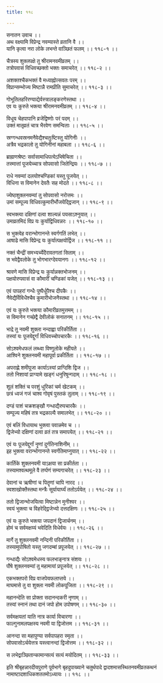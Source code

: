 ```yaml
---
title: ११८

---
```

सनातन उवाच ।।  
अथ वक्ष्यामि विप्रेन्द्र नवम्यास्ते व्रतानि वै ।।  
यानि कृत्वा नरा लोके लभन्ते वाञ्छितं फलम् ।। ११८-१ ।।  
  
चैत्रस्य शुक्लपक्षे तु श्रीरामनवमीव्रतम् ।।  
तत्रोपवासं विधिवच्छक्तो भक्तः समाचरेत् ।। ११८-२ ।।  
  
अशक्तश्चैकभक्तं वै मध्याह्नोत्सवतः परम् ।।  
विप्रान्सम्भोज्य मिष्टान्नै रामप्रीति सुमाचरेत् ।। ११८-३ ।।  
  
गोभूतिलहरिरण्याद्येर्वस्त्रालङ्करणेस्तथा ।।  
एव यः कुरुते भक्त्या श्रीरामनवमीव्रतम् ।। ११८-४ ।।  
  
विधूय चेहपापानि व्रजेद्विष्णोः परं पदम् ।।  
उक्तं मातृव्रतं चात्र भैरवेण समन्विताः ।। ११८-५ ।।  
  
स्रग्गन्धवस्रनमनैवेद्यैश्चतुःष्टिस्तु योगिनीः ।।  
अत्रैव भद्रकालो तु योगिनीनां महाबला ।। ११८-६ ।।  
  
ब्राह्मणश्रेष्टः सर्वासामाधिपत्येऽभिषेचिता ।।  
तस्मात्तां पूजयेच्चात्र सोपवासो जितेन्द्रियः ।। ११८-७ ।।  
  
राधे नवम्यां दलयोश्चण्डिकां यस्तु पूजयेत् ।।  
विधिना स विमानेन देवतैः सह मोदते ।। ११८-८ ।।  
  
ज्येष्ठशुक्लनवम्यां तु सोपवासो नरोत्तमः ।।  
उमां सम्पूज्य विधिवत्कुमारीर्भोजयेद्द्विजान् ।। ११८-९ ।।  
  
स्वभक्त्या दक्षिणां दत्वा शाल्यन्नं पयसाऽश्नुयात् ।।  
उमाव्रतमिदं विप्र यः कुर्याद्विधिवन्नरः ।। ११८-१० ।।  
  
स भुक्त्वेह वरान्भोगानन्ते स्वर्गगतिं लभेत् ।।  
आषाढे मासि विप्रेन्द्र यः कुर्यात्पक्षयोर्द्विज ।। ११८-११ ।।  
  
नक्तं चैन्द्रीं समभ्यर्च्येदैरावतगतां सिताम् ।।  
स भवेद्वैवलोके तु भोगभारग्देवयानगः ।। ११८-१२ ।।  
  
श्रावणे मासि विप्रेन्द्र यः कुर्यान्नक्तभोजनम् ।।  
पक्षयोरुपवासं वा कौमारीं चण्डिकां यजेत् ।। ११८-१३ ।।  
  
एवं पापहरां गन्धैः पुष्पैर्धूपैश्च दीपकैः ।।  
नैवेद्यैर्विविधैश्चैव कुमारीभोजनैस्तथा ।। ११८-१४ ।।  
  
एवं यः कुरुते भक्त्या कौमारीव्रतमुत्तमम् ।।  
स विमानेन गच्छेद्वै देवीलोकं सनातनम् ।। ११८-१५ ।।  
  
भाद्रे तु नवमी शुक्ला नन्दाह्वा परिकीर्तिता ।।  
तस्यां यः पूजयेद्दुर्गां विधिवच्चोपचारकैः ।। ११८-१६ ।।  
  
सोऽश्वमेधफलं लब्ध्वा विष्णुलोके महीयते ।।  
आश्विने शुक्लनवमी महापूर्वा प्रकीर्तिता ।। ११८-१७ ।।  
  
अपराह्णे शमीपूजा कार्याऽस्यां प्राग्दिशि द्विज ।।  
ततो निशायां प्राग्यामे खङ्गं धनुरिषून्गदाम् ।। ११८-१८ ।।  
  
शूलं शक्तिं च परशुं धुरिकां चर्म खेटकम् ।।  
छत्रं ध्वजं गजं चाश्व गोवृषं पुस्तकं तुलाम् ।। ११८-१९ ।।  
  
दण्डं पाशं चक्रशङ्खौ गन्धाद्यैरुपचारकैः ।।  
सम्पूज्य महिषं तत्र भद्रकाल्यै समालभेत् ।। ११८-२० ।।  
  
एवं बलिं विधायाथ भुक्त्वा पवान्नमेव च ।।  
द्विजेभ्यो दक्षिणां दत्वा व्रतं तत्र समापयेत् ।। ११८-२१ ।।  
  
एवं यः पूजयेद्दुर्गां नॄणां दुर्गतिनाशिनीम् ।।  
इह भुक्त्वा वरान्भोगानन्ते स्वर्गतिमाप्नुयात् ।। ११८-२२ ।।  
  
कार्तिके शुक्लनवमी याऽक्षया सा प्रकीर्तता ।।  
तस्यामश्वत्थमूले वै तर्प्पणं सम्यगाचरेत् ।। ११८-२३ ।।  
  
देवानां च ऋषीणां च पितॄणां चापि नारद ।।  
स्वशाखोक्तैस्तथा मन्त्रैः सूर्यायार्घ्यं ततोऽर्पयेत् ।। ११८-२४ ।।  
  
ततो द्विजान्भोजयित्वा मिष्टान्नेन मुनीश्वर ।।  
स्वयं भुक्त्वा च विहरेद्द्विजेभ्यो दत्तदक्षिणः ।। ११८-२५ ।।  
  
एवं यः कुरुते भक्त्या जपदानं द्विजार्चनम् ।।  
होमं च सर्वमक्षय्यं भवेदिति विधेर्वयः ।। ११८-२६ ।।  
  
मार्गे तु शुक्लनवमी नन्दिनी परिकीर्तिता ।।  
तस्यामुपोषितो यस्तु जगदम्बां प्रपूजयेत् ।। ११८-२७ ।।  
  
गन्धाद्यैः सोऽश्वमेधस्य फलभाङ्नात्र संशयः ।।  
पौषे शुक्लनवम्यां तु महामायां प्रपूजयेत् ।। ११८-२८ ।।  
  
एकभक्तपरो विप्र वाजपेयफलाप्तये ।।  
माघमासे तु वा शुक्ला नवमी लोकपूजिता ।। ११८-२९ ।।  
  
महानन्देति सा प्रोक्ता सदानन्दकरी नृणाम् ।।  
तस्यां स्नानं तथा दानं जपो होम उपोषणम् ।। ११८-३० ।।  
  
सर्वमक्षयतां याति नात्र कार्या विचारणा ।।  
फाल्गुनामलपक्षस्य नवमी या द्विजोत्तम ।। ११८-३१ ।।  
  
आनन्दा सा महापुण्या सर्वपापहरा स्मृता ।।  
सोपवासोऽर्चयेत्तत्र यस्त्वानन्दां द्विजोत्तम ।। ११८-३२ ।।  
  
स लभेद्वाञ्छितान्कामान्सत्यं सत्यं मयोदितम् ।। ११८-३३ ।।  
  
इति श्रीबृहन्नारदीयपुराणे पूर्वभागे बृहदुपाख्याने चतुर्थपादे द्वादशमासस्थितनवमीव्रतकथनं नामाष्टादशाधिकशततमोऽध्यायः ।। ११८ ।।